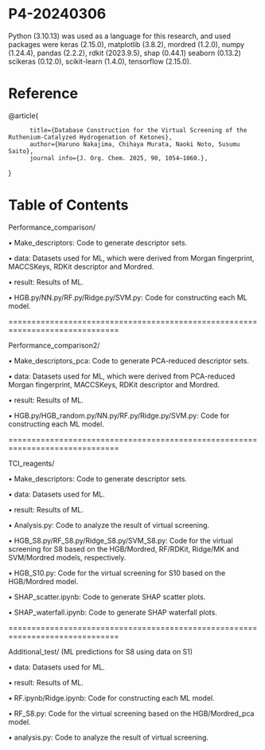 # P4-20240306
Python (3.10.13) was used as a language for this research, and used packages were keras (2.15.0), matplotlib (3.8.2), mordred (1.2.0), numpy (1.24.4), pandas (2.2.2), rdkit (2023.9.5), shap (0.44.1) seaborn (0.13.2) scikeras (0.12.0), scikit-learn (1.4.0), tensorflow (2.15.0).

# Reference
@article{
	  
          title={Database Construction for the Virtual Screening of the Ruthenium-Catalyzed Hydrogenation of Ketones},
          author={Haruno Nakajima, Chihaya Murata, Naoki Noto, Susumu Saito},
          journal info={J. Org. Chem. 2025, 90, 1054–1060.},
	
 }

# Table of Contents

Performance_comparison/

  • Make_descriptors: Code to generate descriptor sets.

  • data: Datasets used for ML, which were derived from Morgan fingerprint, MACCSKeys, RDKit descriptor and Mordred.

  • result: Results of ML.

  • HGB.py/NN.py/RF.py/Ridge.py/SVM.py: Code for constructing each ML model.

==============================================================================

Performance_comparison2/

  • Make_descriptors_pca: Code to generate PCA-reduced descriptor sets.

  • data: Datasets used for ML, which were derived from PCA-reduced Morgan fingerprint, MACCSKeys, RDKit descriptor and Mordred.

  • result: Results of ML.

  • HGB.py/HGB_random.py/NN.py/RF.py/Ridge.py/SVM.py: Code for constructing each ML model.

==============================================================================
  
TCI_reagents/

  • Make_descriptors: Code to generate descriptor sets.

  • data: Datasets used for ML.

  • result: Results of ML.

  • Analysis.py: Code to analyze the result of virtual screening.
  
  • HGB_S8.py/RF_S8.py/Ridge_S8.py/SVM_S8.py: Code for the virtual screening for S8 based on the HGB/Mordred, RF/RDKit, Ridge/MK and SVM/Mordred models, respectively.

  • HGB_S10.py: Code for the virtual screening for S10 based on the HGB/Mordred model.
  
  • SHAP_scatter.ipynb: Code to generate SHAP scatter plots.
  
  • SHAP_waterfall.ipynb: Code to generate SHAP waterfall plots.

==============================================================================
  
Additional_test/ (ML predictions for S8 using data on S1)

  • data: Datasets used for ML.

  • result: Results of ML.

  • RF.ipynb/Ridge.ipynb: Code for constructing each ML model.

  • RF_S8.py: Code for the virtual screening based on the HGB/Mordred_pca model.

  • analysis.py: Code to analyze the result of virtual screening.
  
